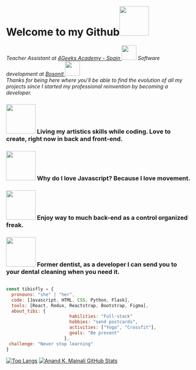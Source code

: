 # Welcome to my Github<img src="https://media.giphy.com/media/ZEUODEtQiUZWGg6IHR/giphy.gif" width="80px">
<p><em>Teacher Assistant at <a href="https://4geeksacademy.com/es/inicio">4Geeks Academy - Spain </a><img src="https://media.giphy.com/media/hvpsszdCV8XXGyymxu/giphy.gif" width="40"> Software development at <a href="https://www.bosonit.com/">Bosonit </a><img src="https://media.giphy.com/media/LpiVeIRgrqVsZJpM5H/giphy.gif" width="40"></br>Thanks for being here where you'll be able to find the evolution of all my projects since I started my professional reinvention by becoming a developer. </em></p>


### <img src="https://media.giphy.com/media/LSRQac4aKmgkN5orrL/giphy.gif" width="80"> Living my artistics skills while coding. Love to create, right now in back and front-end. 
### <img src="https://media.giphy.com/media/4WETTd8B4aJb2GsEU2/giphy.gif" width="80"> Why do I love Javascript? Because I love movement.
### <img src="https://media.giphy.com/media/ftZOJlcuxEkWNxvopw/giphy.gif" width="80"> Enjoy way to much back-end as a control organized freak. 
### <img src="https://media.giphy.com/media/KecxjcMkYhlfoRCDJx/giphy.gif" width="80"> Former dentist, as a developer I can send you to your dental cleaning when you need it.

````js

const tibisfly = {
  pronouns: "she" | "her",
  code: [Javascript, HTML, CSS, Python, Flask],
  tools: [React, Redux, Reactstrap, Bootstrap, Figma],
  about_tibi: {
                        habilities: "Full-stack"
                        hobbies: "send postcards",
                        activities: ["Yoga", "Crossfit"],
                        goals: "Be present"
                      },
 challenge: "Never stop learning"
}

````


[![Top Langs](https://github-readme-stats.vercel.app/api/top-langs/?username=anuraghazra&layout=compact)](https://github.com/tibisfly/github-readme-stats)
[![Anand K. Mainali GitHub Stats](https://github-readme-stats.vercel.app/api?username=tibisfly&show_icons=true&count_private=true)](https://github.com/tibisfly)
